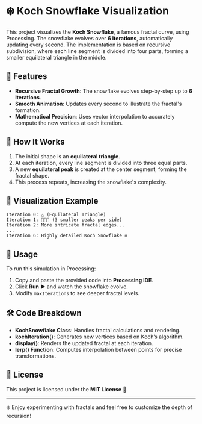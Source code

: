 # ❄️ Koch Snowflake Visualization

This project visualizes the **Koch Snowflake**, a famous fractal curve, using Processing. The snowflake evolves over **6 iterations**, automatically updating every second. The implementation is based on recursive subdivision, where each line segment is divided into four parts, forming a smaller equilateral triangle in the middle.

## 🌟 Features
- **Recursive Fractal Growth**: The snowflake evolves step-by-step up to **6 iterations**.
- **Smooth Animation**: Updates every second to illustrate the fractal's formation.
- **Mathematical Precision**: Uses vector interpolation to accurately compute the new vertices at each iteration.

## 📜 How It Works
1. The initial shape is an **equilateral triangle**.
2. At each iteration, every line segment is divided into three equal parts.
3. A new **equilateral peak** is created at the center segment, forming the fractal shape.
4. This process repeats, increasing the snowflake's complexity.

## 🎨 Visualization Example
```
Iteration 0: △ (Equilateral Triangle)
Iteration 1: 🔺🔺🔺 (3 smaller peaks per side)
Iteration 2: More intricate fractal edges...
...
Iteration 6: Highly detailed Koch Snowflake ❄️
```

## 🚀 Usage
To run this simulation in Processing:
1. Copy and paste the provided code into **Processing IDE**.
2. Click **Run** ▶️ and watch the snowflake evolve.
3. Modify `maxIterations` to see deeper fractal levels.

## 🛠️ Code Breakdown
- **KochSnowflake Class**: Handles fractal calculations and rendering.
- **kochIteration()**: Generates new vertices based on Koch’s algorithm.
- **display()**: Renders the updated fractal at each iteration.
- **lerp() Function**: Computes interpolation between points for precise transformations.

## 📜 License
This project is licensed under the **MIT License** 📝.

---
❄️ Enjoy experimenting with fractals and feel free to customize the depth of recursion!


